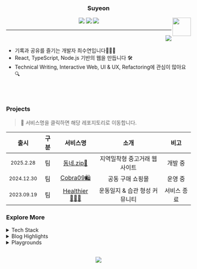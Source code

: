 <div align="center">
  
  ### Suyeon

  <img align='right' width='50' src='https://suyeon-bucket.s3.ap-northeast-2.amazonaws.com/suyeon.gif'/>

<!-- <a href="https://github.com/suyeon-dev"><img src="https://img.shields.io/badge/Portfolio-017BFE?style=badge&logo=googlehome&logoColor=white"/></a>  -->

<a href="https://suyeon-dev.tistory.com"><img src="https://img.shields.io/badge/Tech Blog-FF5544?style=badge&logo=dwavesystems&logoColor=white"/></a> <a href="https://suyeon-kata.tistory.com"><img src="https://img.shields.io/badge/Algorithm-F3DC04?style=badge&logo=thealgorithms&logoColor=white"/></a> <a href="mailto:choilynne.dev@gmail.com"><img src="https://img.shields.io/badge/Gmail-22D172?style=flat&logo=Gmail&logoColor=white&link=mailto:choilynne.dev@gmail.com" /></a>

---

</div>

<img align="right" src="https://github-readme-stats.vercel.app/api/top-langs/?username=suyeon-dev&layout=compact"/>

<br>

- 기록과 공유를 즐기는 개발자 최수연입니다👩🏻‍💻
- React, TypeScript, Node.js 기반의 웹을 만듭니다 🛠️
- Technical Writing, Interactive Web, UI & UX, Refactoring에 관심이 많아요 🔍

<br />
<br />

### Projects

> 🚀 서비스명을 클릭하면 해당 레포지토리로 이동합니다.

|         출시          | 구분 |                         서비스명                          |             소개              |    비고     |
| :-------------------: | :--: | :-------------------------------------------------------: | :---------------------------: | :---------: |
| <sub>2025.2.28</sub> |  팀  | [동네.zip🏡](https://github.com/dongne-zip/dongnezip-client) |  지역밀착형 중고거래 웹사이트       |   개발 중   |
| <sub>2024.12.30</sub> |  팀  | [Cobra09🛍️](https://github.com/suyeon-dev/Cobra09-market) |       공동 구매 쇼핑몰        |   운영 중   |
| <sub>2023.09.19</sub> |  팀  |  [Healthier🏃🏻‍♀️](https://github.com/suyeon-dev/Healthier)   | 운동일지 & 습관 형성 커뮤니티 | 서비스 종료 |

### Explore More

<details>
<summary>Tech Stack</summary>
<div markdown="1">

<img src="https://skillicons.dev/icons?i=js,ts,react,nextjs,tailwind,styledcomponents,sass,git,vscode,mysql,nodejs,aws&perline=6"/>

</details>

<details>
<summary>Blog Highlights</summary>

> 📌 블로그에서 가장 인기있는 글들을 확인해보세요!

|   작성일   | 카테고리 | 제목                                                      | 링크                                    |
| :--------: | :------- | :-------------------------------------------------------- | :-------------------------------------- |
| 2025.02.06 | 백엔드   | Node.js WebSocket 메시지 처리와 Buffer 객체 변환 이해하기 | [🔗](https://suyeon-dev.tistory.com/93) |
| 2025.01.08 | 회고     | 방송대 컴퓨터과학과 2학기, 동계 계절학기 후기 겸 회고     | [🔗](https://suyeon-dev.tistory.com/55) |

</details>

<details>
<summary>Playgrounds</summary>

> 🧸 자유롭게 만들고, 실험하고, 배우는 공간

|     연번      |                    프로젝트명                     |         소개          | 비고 |
| :-----------: | :-----------------------------------------------: | :-------------------: | :--: |
| <sub>01</sub> | [작심](https://github.com/suyeon-dev/my-todo-app) | 할 일 관리, 습관 형성 |      |

</details>

<br>
<div align='center'>

<a href="https://hits.seeyoufarm.com"><img src="https://hits.seeyoufarm.com/api/count/incr/badge.svg?url=https%3A%2F%2Fgithub.com%2Fsuyeon-dev&count_bg=%23000000&title_bg=%23555555&icon=github.svg&icon_color=%23E7E7E7&title=hits&edge_flat=false"/></a>

</div>
